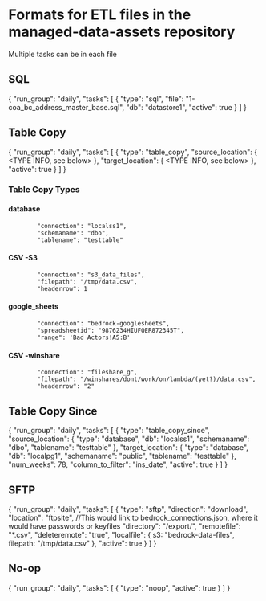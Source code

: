 # Formats for ETL files in the managed-data-assets repository
Multiple tasks can be in each file

## SQL

{
    "run_group": "daily",
    "tasks": [
        {
            "type": "sql",
            "file": "1-coa_bc_address_master_base.sql",
            "db": "datastore1",
            "active": true
        }
    ]
}

## Table Copy

{
  "run_group": "daily",
  "tasks": [
    {
      "type": "table_copy",
      "source_location": {
            <TYPE INFO, see below>
      },
      "target_location": {
            <TYPE INFO, see below>
      },
      "active": true
  }
  ]
}

### Table Copy Types

#### database
            "connection": "localss1",
            "schemaname": "dbo",
            "tablename": "testtable"

#### CSV -S3
            "connection": "s3_data_files",
            "filepath": "/tmp/data.csv",
            "headerrow": 1

#### google_sheets
            "connection": "bedrock-googlesheets",
            "spreadsheetid": "9876234HIUFQER872345T",
            "range": 'Bad Actors!A5:B'
            
#### CSV -winshare
            "connection": "fileshare_g",
            "filepath": "/winshares/dont/work/on/lambda/(yet?)/data.csv",
            "headerrow": "2"



## Table Copy Since

{
    "run_group": "daily",
    "tasks": [
        {
            "type": "table_copy_since",
            "source_location": {
                "type": "database",
                "db": "localss1",
                "schemaname": "dbo",
                "tablename": "testtable"
            },
            "target_location": {
                "type": "database",
                "db": "localpg1",
                "schemaname": "public",
                "tablename": "testtable"
            },
            "num_weeks": 78,
            "column_to_filter": "ins_date",
            "active": true
        }
    ]
}

## SFTP

{
    "run_group": "daily",
    "tasks": [
        {
            "type": "sftp",
            "direction": "download",
            "location": "ftpsite",  //This would link to bedrock_connections.json, where it would have passwords or keyfiles
            "directory": "/export/",
            "remotefile": "*.csv",
            "deleteremote": "true",
            "localfile":  {
                s3: "bedrock-data-files",
                filepath: "/tmp/data.csv"
            },
            "active": true
        }
    ]
}

## No-op

{
    "run_group": "daily",
    "tasks": [
        {
            "type": "noop",
            "active": true
        }
    ]
}
